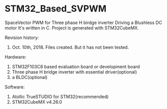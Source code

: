 # STM32_Based_SVPWM
SpaceVector PWM for Three phase H birdge inverter Driving a Blushless DC motor
It's written in C. Project is generated with STM32CubeMX. 

Revision history:
1. Oct. 10th, 2018. Files created. But it has not been tested.

Hardware:
1. STM32F103C8 based evaluation board or development board
2. Three phase H bridge inverter with essential driver(optional)
3. a BLDC(optional)

Software:
1. Atollic TrueSTUDIO for STM32(recommended)
2. STM32CubeMX v4.26.0

